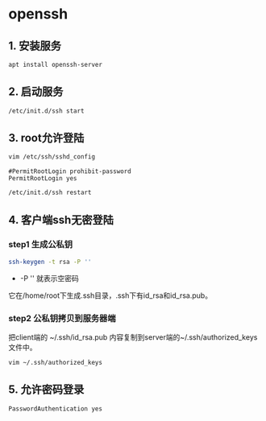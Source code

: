 # openssh

## 1. 安装服务

```bash
apt install openssh-server
```

## 2. 启动服务

```bash
/etc/init.d/ssh start
```

## 3. root允许登陆

```bash
vim /etc/ssh/sshd_config
```

```text
#PermitRootLogin prohibit-password
PermitRootLogin yes
```

```bash
/etc/init.d/ssh restart
```

## 4. 客户端ssh无密登陆

### step1 生成公私钥

```bash
ssh-keygen -t rsa -P ''
```

* -P '' 就表示空密码

它在/home/root下生成.ssh目录，.ssh下有id_rsa和id_rsa.pub。

### step2 公私钥拷贝到服务器端

把client端的 ~/.ssh/id_rsa.pub 内容复制到server端的~/.ssh/authorized_keys文件中。

```bash
vim ~/.ssh/authorized_keys
```

## 5. 允许密码登录

```text
PasswordAuthentication yes
```
